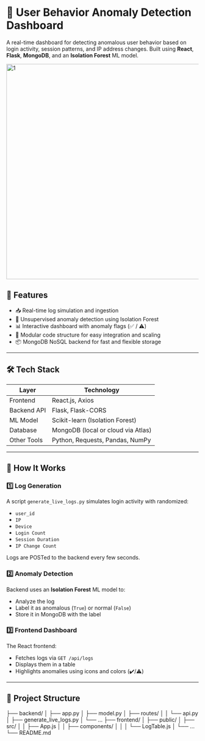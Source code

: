 # 🧠 User Behavior Anomaly Detection Dashboard

A real-time dashboard for detecting anomalous user behavior based on login activity, session patterns, and IP address changes. Built using **React**, **Flask**, **MongoDB**, and an **Isolation Forest** ML model.


<img width="564" alt="1" src="https://github.com/user-attachments/assets/0494e62b-9563-4f3d-95bd-f41d3255350c" />


## 🚀 Features

- 📥 Real-time log simulation and ingestion
- 🧠 Unsupervised anomaly detection using Isolation Forest
- 📊 Interactive dashboard with anomaly flags (✅ / ⚠️)
- 🧩 Modular code structure for easy integration and scaling
- 📦 MongoDB NoSQL backend for fast and flexible storage

---

## 🛠️ Tech Stack

| Layer        | Technology                          |
|--------------|--------------------------------------|
| Frontend     | React.js, Axios                      |
| Backend API  | Flask, Flask-CORS                    |
| ML Model     | Scikit-learn (Isolation Forest)      |
| Database     | MongoDB (local or cloud via Atlas)   |
| Other Tools  | Python, Requests, Pandas, NumPy      |

---

## 🧬 How It Works

### 1️⃣ Log Generation
A script `generate_live_logs.py` simulates login activity with randomized:
- `user_id`
- `IP`
- `Device`
- `Login Count`
- `Session Duration`
- `IP Change Count`

Logs are POSTed to the backend every few seconds.

### 2️⃣ Anomaly Detection
Backend uses an **Isolation Forest** ML model to:
- Analyze the log
- Label it as anomalous (`True`) or normal (`False`)
- Store it in MongoDB with the label

### 3️⃣ Frontend Dashboard
The React frontend:
- Fetches logs via `GET /api/logs`
- Displays them in a table
- Highlights anomalies using icons and colors (✔️/⚠️)

---

## 📂 Project Structure
├── backend/
│ ├── app.py
│ ├── model.py
│ ├── routes/
│ │ └── api.py
│ ├── generate_live_logs.py
│ └── ...
├── frontend/
│ ├── public/
│ ├── src/
│ │ ├── App.js
│ │ ├── components/
│ │ │ └── LogTable.js
│ └── ...
└── README.md

